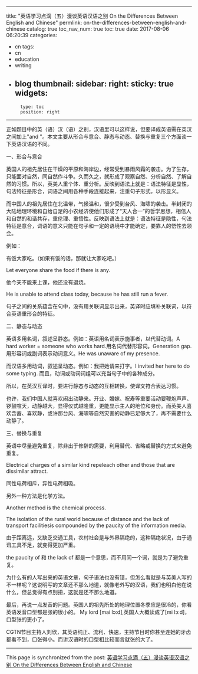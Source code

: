 
---
title: "英语学习点滴（五）漫谈英语汉语之别 On the Differences Between English and Chinese"
permlink: on-the-differences-between-english-and-chinese
catalog: true
toc_nav_num: true
toc: true
date: 2017-08-06 06:20:39
categories:
- cn
tags:
- cn
- education
- writing
- blog
thumbnail: 
sidebar:
    right:
        sticky: true
widgets:
    -
        type: toc
        position: right
---


正如题目中的英（语）汉（语）之别，汉语里可以这样说，但要译成英语需在英汉之间加上"and "。本文主要从形合与意合、静态与动态、替换与重复三个方面谈一下英语汉语的不同。

一、形合与意合

英国人的祖先居住在干燥的平原和海岸边，经常受到暴雨风霜的袭击。为了生存，只能面对自然，同自然作斗争。久而久之，就形成了观察自然、分析自然、了解自然的习惯。所以，英美人重个体、重分析。反映到语法上就是：语法特征是显性，句法特征是形合，词语之间用各种手段连接起来，注重句子形式，以形显义。

而中国人的祖先居住在北温带，气候温和，很少受到台风、海啸的袭击。半封闭的大陆地理环境和自给自足的小农经济使他们形成了“天人合一”的哲学思想，相信人和自然的和谐共存，重伦理、重悟性。反映到语法上就是：语法特征是隐性，句法特征是意合，词语的意义只能在句子和一定的语境中才能确定，要靠人的悟性去领会。

例如：

有饭大家吃。（如果有饭的话，那就让大家吃吧。）

Let everyone share the food if there is any.

他今天不能来上课，他还没有退烧。

He is unable to attend class today, because he has still run a fever.

句子之间的关系蕴含在句中，没有用关联词显示出来，英译时应填补关联词，以符合英语重形合的特征。

二、静态与动态

英语多用名词，叙述呈静态。例如：英语用名词表示施事者，以代替动词。A hard worker = someone who works hard.用名词代替形容词。Generation gap. 用形容词或副词表示动词意义。He was unaware of my presence.

而汉语多用动词，叙述呈动态。例如：我把她请来打字。I invited her here to do some typing. 而且，动词或动词词组可以充当句子中的各种成分。

所以，在英汉互译时，要进行静态与动态的互相转换，使译文符合表达习惯。

也许，我们中国人就喜欢闹出动静来。开业、婚嫁、祝寿等重要活动要鞭炮声声、锣鼓喧天，动静越大，显得仪式越隆重，更能显示主人的地位和身份。而英美人喜欢含蓄、喜欢静，或许那台风、海啸等自然灾害的动静已足够大了，再不需要什么动静了。

三、替换与重复

英语中尽量避免重复，除非出于修辞的需要，利用替代、省略或替换的方式来避免重复。

Electrical charges of a similar kind repeleach other and those that are dissimilar attract. 

同性电荷相斥，异性电荷相吸。

另外一种方法是化学方法。

Another method is the chemical process. 

The isolation of the rural world because of distance and the lack of transport facilitiesis compounded by the paucity of the information media. 

由于距离远，又缺乏交通工具，农村社会是与外界隔绝的，这种隔绝状况，由于通讯工具不足，就变得更加严重。

the paucity of 和 the lack of 都是一个意思，而不用同一个词，就是为了避免重复。

为什么有的人写出来的英语文章，句子语法也没有错，但怎么看就是与英美人写的不一样呢？这说明写的文章还不那么地道，就像老外写的汉语，我们也明白他在说什么，但总觉得有点别扭，这就是还不那么地道。

最后，再说一点发音的问题。英国人的祖先所处的地理位置冬季应是很冷的，你看英语发音口型都是张的很小的。 My lord [mai lɔ:d],英国人大概读成了[mi lɔ:d]，口型张的更小了。

CGTN节目主持人刘欣，其英语纯正、流利、快速，主持节目时你甚至连她的牙齿都看不到，口张得小。而讲汉语时的口型相比较而言就张的大了。

- - -

This page is synchronized from the post: [英语学习点滴（五）漫谈英语汉语之别 On the Differences Between English and Chinese](https://steemit.com/@bring/on-the-differences-between-english-and-chinese)
